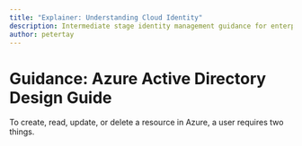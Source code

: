 ```yaml
---
title: "Explainer: Understanding Cloud Identity"
description: Intermediate stage identity management guidance for enterprises adopting Azure  
author: petertay
---
```


# Guidance: Azure Active Directory Design Guide

To create, read, update, or delete a resource in Azure, a user requires two things.
